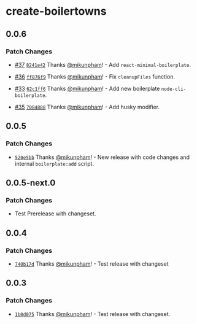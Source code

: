 # create-boilertowns

## 0.0.6

### Patch Changes

- [#37](https://github.com/boilertowns/create-boilertowns/pull/37) [`8241e42`](https://github.com/boilertowns/create-boilertowns/commit/8241e42898160461ea9ca3de3e64c8b4c0a7b229) Thanks [@mikunpham](https://github.com/mikunpham)! - Add `react-minimal-boilerplate`.

* [#36](https://github.com/boilertowns/create-boilertowns/pull/36) [`ff876f9`](https://github.com/boilertowns/create-boilertowns/commit/ff876f92fd8e91bb6d8d560b5d826713cecb8278) Thanks [@mikunpham](https://github.com/mikunpham)! - Fix `cleanupFiles` function.

- [#33](https://github.com/boilertowns/create-boilertowns/pull/33) [`62c1ff6`](https://github.com/boilertowns/create-boilertowns/commit/62c1ff6cb8c9f90e72f62c756c9f48d37d99a271) Thanks [@mikunpham](https://github.com/mikunpham)! - Add new boilerplate `node-cli-boilerplate`.

* [#35](https://github.com/boilertowns/create-boilertowns/pull/35) [`7084888`](https://github.com/boilertowns/create-boilertowns/commit/708488877df284b88b793c099492aabf0be5a931) Thanks [@mikunpham](https://github.com/mikunpham)! - Add husky modifier.

## 0.0.5

### Patch Changes

- [`520e5bb`](https://github.com/boilertowns/create-boilertowns/commit/520e5bbb0a781d436e79794a5ef33bc7fa681147) Thanks [@mikunpham](https://github.com/mikunpham)! - New release with code changes and internal `boilerplate:add` script.

## 0.0.5-next.0

### Patch Changes

- Test Prerelease with changeset.

## 0.0.4

### Patch Changes

- [`740b17d`](https://github.com/boilertowns/create-boilertowns/commit/740b17d6d77556609b4ff70150e1115d862c8578) Thanks [@mikunpham](https://github.com/mikunpham)! - Test release with changeset

## 0.0.3

### Patch Changes

- [`1b0d075`](https://github.com/boilertowns/create-boilertowns/commit/1b0d0759bcb2470e142897097d24f4a29928f881) Thanks [@mikunpham](https://github.com/mikunpham)! - Test release with changeset.
